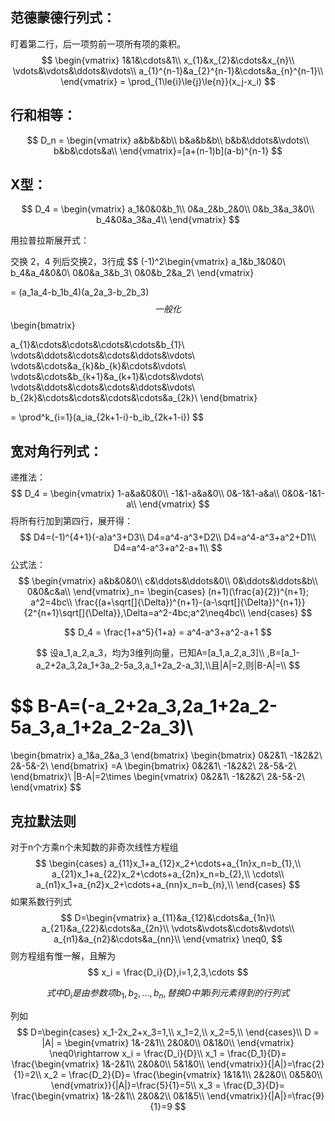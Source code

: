 ## 范德蒙德行列式：

盯着第二行，后一项剪前一项所有项的乘积。
$$
\begin{vmatrix}
1&1&\cdots&1\\
x_{1}&x_{2}&\cdots&x_{n}\\
\vdots&\vdots&\ddots&\vdots\\
a_{1}^{n-1}&a_{2}^{n-1}&\cdots&a_{n}^{n-1}\\
\end{vmatrix} = \prod_{1\le{i}\le{j}\le{n}}(x_j-x_i)
$$



## 行和相等：

$$
D_n = \begin{vmatrix}
a&b&b&b\\
b&a&b&b\\
b&b&\ddots&\vdots\\
b&b&\cdots&a\\
\end{vmatrix}=[a+(n-1)b](a-b)^{n-1}
$$





## X型：

$$
D_4 = \begin{vmatrix}
a_1&0&0&b_1\\
0&a_2&b_2&0\\
0&b_3&a_3&0\\
b_4&0&a_3&a_4\\
\end{vmatrix}
$$



用拉普拉斯展开式：

交换 2，4 列后交换2，3行成
$$
(-1)^2\begin{vmatrix}
a_1&b_1&0&0\\
b_4&a_4&0&0\\
0&0&a_3&b_3\\
0&0&b_2&a_2\\
\end{vmatrix}

= (a_1a_4-b_1b_4)(a_2a_3-b_2b_3)
$$
一般化
$$
\begin{bmatrix}

a_{1}&\cdots&\cdots&\cdots&\cdots&b_{1}\\
\vdots&\ddots&\cdots&\cdots&\ddots&\vdots\\
\vdots&\cdots&a_{k}&b_{k}&\cdots&\vdots\\
\vdots&\cdots&b_{k+1}&a_{k+1}&\cdots&\vdots\\
\vdots&\ddots&\cdots&\cdots&\ddots&\vdots\\
b_{2k}&\cdots&\cdots&\cdots&\cdots&a_{2k}\\
\end{bmatrix}

= \prod^k_{i=1}(a_ia_{2k+1-i}-b_ib_{2k+1-i})
$$

## 宽对角行列式：

递推法：
$$
D_4 = \begin{vmatrix}
1-a&a&0&0\\
-1&1-a&a&0\\
0&-1&1-a&a\\
0&0&-1&1-a\\
\end{vmatrix}
$$
将所有行加到第四行，展开得：
$$
D4=(-1)^{4+1}(-a)a^3+D3\\
D4=a^4-a^3+D2\\
D4=a^4-a^3+a^2+D1\\
D4=a^4-a^3+a^2-a+1\\
$$
公式法：
$$
\begin{vmatrix}
a&b&0&0\\
c&\ddots&\ddots&0\\
0&\ddots&\ddots&b\\
0&0&c&a\\
\end{vmatrix}_n=
\begin{cases} 
(n+1)(\frac{a}{2})^{n+1}; a^2=4bc\\
\frac{(a+\sqrt[]{\Delta})^{n+1}-(a-\sqrt[]{\Delta})^{n+1}}{2^{n+1}\sqrt[]{\Delta}},\Delta=a^2-4bc;a^2\neq4bc\\
\end{cases}
$$

$$
D_4 = \frac{1+a^5}{1+a} = a^4-a^3+a^2-a+1
$$


$$
设a_1,a_2,a_3，均为3维列向量，已知A=[a_1,a_2,a_3]\\
,B=[a_1-a_2+2a_3,2a_1+3a_2-5a_3,a_1+2a_2-a_3],\\且|A|=2,则|B-A|=\\
$$

$$
B-A=(-a_2+2a_3,2a_1+2a_2-5a_3,a_1+2a_2-2a_3)\\
=
\begin{bmatrix}
a_1&a_2&a_3
\end{bmatrix}
\begin{bmatrix}
0&2&1\\
-1&2&2\\
2&-5&-2\\
\end{bmatrix}
=A
\begin{bmatrix}
0&2&1\\
-1&2&2\\
2&-5&-2\\
\end{bmatrix}\\
|B-A|=2\times
\begin{vmatrix}
0&2&1\\
-1&2&2\\
2&-5&-2\\
\end{vmatrix}
$$

## 克拉默法则

对于n个方乘n个未知数的非奇次线性方程组
$$
\begin{cases} 
a_{11}x_1+a_{12}x_2+\cdots+a_{1n}x_n=b_{1},\\
a_{21}x_1+a_{22}x_2+\cdots+a_{2n}x_n=b_{2},\\
\cdots\\
a_{n1}x_1+a_{n2}x_2+\cdots+a_{nn}x_n=b_{n},\\
\end{cases}
$$
如果系数行列式
$$
D=\begin{vmatrix}
a_{11}&a_{12}&\cdots&a_{1n}\\
a_{21}&a_{22}&\cdots&a_{2n}\\
\vdots&\vdots&\cdots&\vdots\\
a_{n1}&a_{n2}&\cdots&a_{nn}\\
\end{vmatrix}
\neq0,
$$
则方程组有惟一解，且解为
$$
x_i = \frac{D_i}{D},i=1,2,3,\cdots
$$

$$
式中D_i是由参数项b_1,b_2,\dots,b_n,替换D中第i列元素得到的行列式
$$

列如
$$
D=\begin{cases} 
x_1-2x_2+x_3=1,\\
x_1=2,\\
x_2=5,\\
\end{cases}\\
D = |A| =
\begin{vmatrix}
1&-2&1\\
2&0&0\\
0&1&0\\
\end{vmatrix}
\neq0\rightarrow
x_i = \frac{D_i}{D}\\
x_1 = \frac{D_1}{D}=
\frac{\begin{vmatrix}
1&-2&1\\
2&0&0\\
5&1&0\\
\end{vmatrix}}{|A|}=\frac{2}{1}=2\\
x_2 = \frac{D_2}{D}=
\frac{\begin{vmatrix}
1&1&1\\
2&2&0\\
0&5&0\\
\end{vmatrix}}{|A|}=\frac{5}{1}=5\\
x_3 = \frac{D_3}{D}=
\frac{\begin{vmatrix}
1&-2&1\\
2&0&2\\
0&1&5\\
\end{vmatrix}}{|A|}=\frac{9}{1}=9
$$










